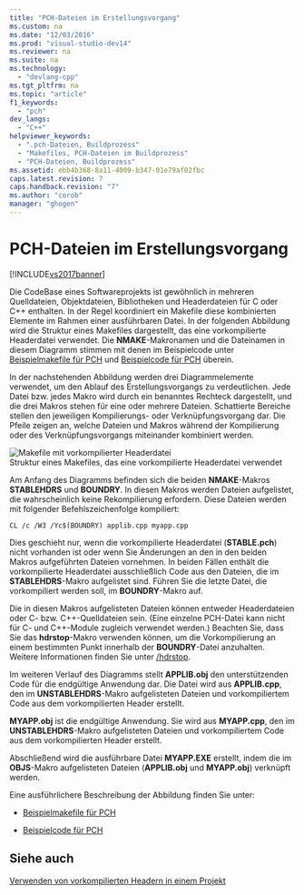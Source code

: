 ```yaml
---
title: "PCH-Dateien im Erstellungsvorgang"
ms.custom: na
ms.date: "12/03/2016"
ms.prod: "visual-studio-dev14"
ms.reviewer: na
ms.suite: na
ms.technology: 
  - "devlang-cpp"
ms.tgt_pltfrm: na
ms.topic: "article"
f1_keywords: 
  - "pch"
dev_langs: 
  - "C++"
helpviewer_keywords: 
  - ".pch-Dateien, Buildprozess"
  - "Makefiles, PCH-Dateien im Buildprozess"
  - "PCH-Dateien, Buildprozess"
ms.assetid: ebb4b368-8a11-4009-b347-01e79af02fbc
caps.latest.revision: 7
caps.handback.revision: "7"
ms.author: "corob"
manager: "ghogen"
---
```

# PCH-Dateien im Erstellungsvorgang
[!INCLUDE[vs2017banner](../../assembler/inline/includes/vs2017banner.md)]

Die CodeBase eines Softwareprojekts ist gewöhnlich in mehreren Quelldateien, Objektdateien, Bibliotheken und Headerdateien für C oder C\+\+ enthalten.  In der Regel koordiniert ein Makefile diese kombinierten Elemente im Rahmen einer ausführbaren Datei.  In der folgenden Abbildung wird die Struktur eines Makefiles dargestellt, das eine vorkompilierte Headerdatei verwendet.  Die **NMAKE**\-Makronamen und die Dateinamen in diesem Diagramm stimmen mit denen im Beispielcode unter [Beispielmakefile für PCH](../../build/reference/sample-makefile-for-pch.md) und [Beispielcode für PCH](../../build/reference/example-code-for-pch.md) überein.  
  
 In der nachstehenden Abbildung werden drei Diagrammelemente verwendet, um den Ablauf des Erstellungsvorgangs zu verdeutlichen.  Jede Datei bzw. jedes Makro wird durch ein benanntes Rechteck dargestellt, und die drei Makros stehen für eine oder mehrere Dateien.  Schattierte Bereiche stellen den jeweiligen Kompilierungs\- oder Verknüpfungsvorgang dar.  Die Pfeile zeigen an, welche Dateien und Makros während der Kompilierung oder des Verknüpfungsvorgangs miteinander kombiniert werden.  
  
 ![Makefile mit vorkompilierter Headerdatei](../../build/reference/media/vc30ow1.png "vc30OW1")  
Struktur eines Makefiles, das eine vorkompilierte Headerdatei verwendet  
  
 Am Anfang des Diagramms befinden sich die beiden **NMAKE**\-Makros **STABLEHDRS** und **BOUNDRY**. In diesen Makros werden Dateien aufgelistet, die wahrscheinlich keine Rekompilierung erfordern.  Diese Dateien werden mit folgender Befehlszeichenfolge kompiliert:  
  
```  
CL /c /W3 /Yc$(BOUNDRY) applib.cpp myapp.cpp  
```  
  
 Dies geschieht nur, wenn die vorkompilierte Headerdatei \(**STABLE.pch**\) nicht vorhanden ist oder wenn Sie Änderungen an den in den beiden Makros aufgeführten Dateien vornehmen.  In beiden Fällen enthält die vorkompilierte Headerdatei ausschließlich Code aus den Dateien, die im **STABLEHDRS**\-Makro aufgelistet sind.  Führen Sie die letzte Datei, die vorkompiliert werden soll, im **BOUNDRY**\-Makro auf.  
  
 Die in diesen Makros aufgelisteten Dateien können entweder Headerdateien oder C\- bzw. C\+\+\-Quelldateien sein. \(Eine einzelne PCH\-Datei kann nicht für C\- und C\+\+\-Module zugleich verwendet werden.\) Beachten Sie, dass Sie das **hdrstop**\-Makro verwenden können, um die Vorkompilierung an einem bestimmten Punkt innerhalb der **BOUNDRY**\-Datei anzuhalten.  Weitere Informationen finden Sie unter [\/hdrstop](../../preprocessor/hdrstop.md).  
  
 Im weiteren Verlauf des Diagramms stellt **APPLIB.obj** den unterstützenden Code für die endgültige Anwendung dar.  Die Datei wird aus **APPLIB.cpp**, den im **UNSTABLEHDRS**\-Makro aufgelisteten Dateien und vorkompiliertem Code aus dem vorkompilierten Header erstellt.  
  
 **MYAPP.obj** ist die endgültige Anwendung.  Sie wird aus **MYAPP.cpp**, den im **UNSTABLEHDRS**\-Makro aufgelisteten Dateien und vorkompiliertem Code aus dem vorkompilierten Header erstellt.  
  
 Abschließend wird die ausführbare Datei **MYAPP.EXE** erstellt, indem die im **OBJS**\-Makro aufgelisteten Dateien \(**APPLIB.obj** und **MYAPP.obj**\) verknüpft werden.  
  
 Eine ausführlichere Beschreibung der Abbildung finden Sie unter:  
  
-   [Beispielmakefile für PCH](../../build/reference/sample-makefile-for-pch.md)  
  
-   [Beispielcode für PCH](../../build/reference/example-code-for-pch.md)  
  
## Siehe auch  
 [Verwenden von vorkompilierten Headern in einem Projekt](../../build/reference/using-precompiled-headers-in-a-project.md)